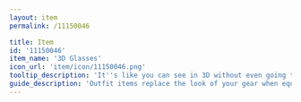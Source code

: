 ```yaml
---
layout: item
permalink: /11150046

title: Item
id: '11150046'
item_name: '3D Glasses'
icon_url: 'item/icon/11150046.png'
tooltip_description: 'It''s like you can see in 3D without even going to the theater!'
guide_description: 'Outfit items replace the look of your gear when equipped.'
---
```

